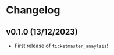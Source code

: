 # Changelog

<!--next-version-placeholder-->

## v0.1.0 (13/12/2023)

- First release of `ticketmaster_anaylsis`!
